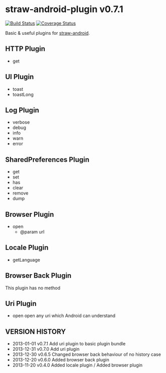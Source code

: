 # straw-android-plugin v0.7.1

[![Build Status](https://travis-ci.org/strawjs/straw-android-plugin.png?branch=master)](https://travis-ci.org/strawjs/straw-android-plugin) [![Coverage Status](https://coveralls.io/repos/strawjs/straw-android-plugin/badge.png?branch=master)](https://coveralls.io/r/strawjs/straw-android-plugin?branch=master)

Basic & useful plugins for [straw-android](https://github.com/strawjs/straw-android).


## HTTP Plugin

- get

## UI Plugin

- toast
- toastLong

## Log Plugin

- verbose
- debug
- info
- warn
- error

## SharedPreferences Plugin

- get
- set
- has
- clear
- remove
- dump

## Browser Plugin

- open
  - @param url

## Locale Plugin

- getLanguage

## Browser Back Plugin

This plugin has no method

## Uri Plugin

- open
open any uri which Android can understand


VERSION HISTORY
---------------

- 2013-01-01 v0.7.1 Add uri plugin to basic plugin bundle
- 2013-12-31 v0.7.0 Add uri plugin
- 2013-12-30 v0.6.5 Changed browser back behaviour of no history case
- 2013-12-20 v0.6.0 Added browser back plugin
- 2013-11-20 v0.4.0 Added locale plugin / Added browser plugin
